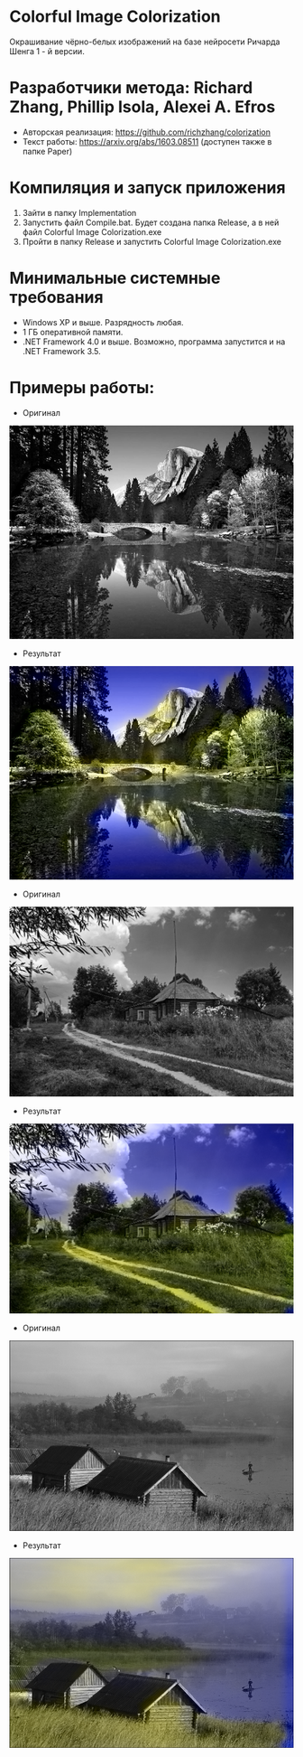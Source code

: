 # Colorful Image Colorization
Окрашивание чёрно-белых изображений на базе нейросети Ричарда Шенга 1 - й версии.

# Разработчики метода: Richard Zhang, Phillip Isola, Alexei A. Efros
* Авторская реализация: https://github.com/richzhang/colorization
* Текст работы: https://arxiv.org/abs/1603.08511 (доступен также в папке Paper)

# Компиляция и запуск приложения
1. Зайти в папку Implementation
2. Запустить файл Compile.bat. Будет создана папка Release, а в ней файл Colorful Image Colorization.exe
3. Пройти в папку Release и запустить Colorful Image Colorization.exe

# Минимальные системные требования
* Windows XP и выше. Разрядность любая.
* 1 ГБ оперативной памяти.
* .NET Framework 4.0 и выше. Возможно, программа запустится и на .NET Framework 3.5.

# Примеры работы:

* Оригинал

![Оригинал](https://github.com/ColorfulSoft/Demos/blob/master/Colorization/2016.%20Colorful%20Image%20Colorization/Examples/1.jpg)

* Результат

![Результат](https://github.com/ColorfulSoft/Demos/blob/master/Colorization/2016.%20Colorful%20Image%20Colorization/Examples/Result_1.png)

* Оригинал

![Оригинал](https://github.com/ColorfulSoft/Demos/blob/master/Colorization/2016.%20Colorful%20Image%20Colorization/Examples/2.jpg)

* Результат

![Результат](https://github.com/ColorfulSoft/Demos/blob/master/Colorization/2016.%20Colorful%20Image%20Colorization/Examples/Result_2.png)

* Оригинал

![Оригинал](https://github.com/ColorfulSoft/Demos/blob/master/Colorization/2016.%20Colorful%20Image%20Colorization/Examples/3.jpg)

* Результат

![Результат](https://github.com/ColorfulSoft/Demos/blob/master/Colorization/2016.%20Colorful%20Image%20Colorization/Examples/Result_3.png)
